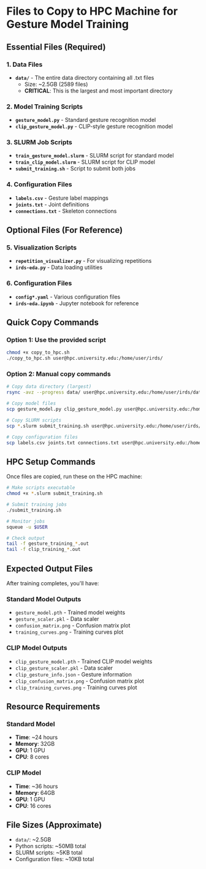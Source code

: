 # Files to Copy to HPC Machine for Gesture Model Training

## Essential Files (Required)

### 1. Data Files
- **`data/`** - The entire data directory containing all .txt files
  - Size: ~2.5GB (2589 files)
  - **CRITICAL**: This is the largest and most important directory

### 2. Model Training Scripts
- **`gesture_model.py`** - Standard gesture recognition model
- **`clip_gesture_model.py`** - CLIP-style gesture recognition model

### 3. SLURM Job Scripts
- **`train_gesture_model.slurm`** - SLURM script for standard model
- **`train_clip_model.slurm`** - SLURM script for CLIP model  
- **`submit_training.sh`** - Script to submit both jobs

### 4. Configuration Files
- **`labels.csv`** - Gesture label mappings
- **`joints.txt`** - Joint definitions
- **`connections.txt`** - Skeleton connections

## Optional Files (For Reference)

### 5. Visualization Scripts
- **`repetition_visualizer.py`** - For visualizing repetitions
- **`irds-eda.py`** - Data loading utilities

### 6. Configuration Files
- **`config*.yaml`** - Various configuration files
- **`irds-eda.ipynb`** - Jupyter notebook for reference

## Quick Copy Commands

### Option 1: Use the provided script
```bash
chmod +x copy_to_hpc.sh
./copy_to_hpc.sh user@hpc.university.edu:/home/user/irds/
```

### Option 2: Manual copy commands
```bash
# Copy data directory (largest)
rsync -avz --progress data/ user@hpc.university.edu:/home/user/irds/data/

# Copy model files
scp gesture_model.py clip_gesture_model.py user@hpc.university.edu:/home/user/irds/

# Copy SLURM scripts
scp *.slurm submit_training.sh user@hpc.university.edu:/home/user/irds/

# Copy configuration files
scp labels.csv joints.txt connections.txt user@hpc.university.edu:/home/user/irds/
```

## HPC Setup Commands

Once files are copied, run these on the HPC machine:

```bash
# Make scripts executable
chmod +x *.slurm submit_training.sh

# Submit training jobs
./submit_training.sh

# Monitor jobs
squeue -u $USER

# Check output
tail -f gesture_training_*.out
tail -f clip_training_*.out
```

## Expected Output Files

After training completes, you'll have:

### Standard Model Outputs
- `gesture_model.pth` - Trained model weights
- `gesture_scaler.pkl` - Data scaler
- `confusion_matrix.png` - Confusion matrix plot
- `training_curves.png` - Training curves plot

### CLIP Model Outputs  
- `clip_gesture_model.pth` - Trained CLIP model weights
- `clip_gesture_scaler.pkl` - Data scaler
- `clip_gesture_info.json` - Gesture information
- `clip_confusion_matrix.png` - Confusion matrix plot
- `clip_training_curves.png` - Training curves plot

## Resource Requirements

### Standard Model
- **Time**: ~24 hours
- **Memory**: 32GB
- **GPU**: 1 GPU
- **CPU**: 8 cores

### CLIP Model  
- **Time**: ~36 hours
- **Memory**: 64GB
- **GPU**: 1 GPU
- **CPU**: 16 cores

## File Sizes (Approximate)
- `data/`: ~2.5GB
- Python scripts: ~50MB total
- SLURM scripts: ~5KB total
- Configuration files: ~10KB total
